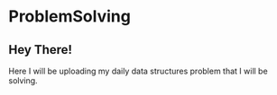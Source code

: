 # ProblemSolving
<h2>Hey There!</h2>
Here I will be uploading my daily data structures problem that I will be solving.
